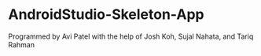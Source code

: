 # AndroidStudio-Skeleton-App

Programmed by Avi Patel with the help of Josh Koh, Sujal Nahata, and Tariq Rahman
